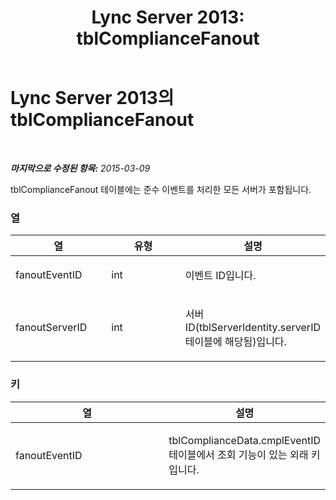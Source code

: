﻿---
title: 'Lync Server 2013: tblComplianceFanout'
TOCTitle: tblComplianceFanout
ms:assetid: f5d9f342-a7cb-4b54-baa6-e656256b75ad
ms:mtpsurl: https://technet.microsoft.com/ko-kr/library/Gg615050(v=OCS.15)
ms:contentKeyID: 49305541
ms.date: 08/24/2015
mtps_version: v=OCS.15
ms.translationtype: HT
---

# Lync Server 2013의 tblComplianceFanout

 

_**마지막으로 수정된 항목:** 2015-03-09_

tblComplianceFanout 테이블에는 준수 이벤트를 처리한 모든 서버가 포함됩니다.

### 열

<table>
<colgroup>
<col style="width: 33%" />
<col style="width: 33%" />
<col style="width: 33%" />
</colgroup>
<thead>
<tr class="header">
<th>열</th>
<th>유형</th>
<th>설명</th>
</tr>
</thead>
<tbody>
<tr class="odd">
<td><p>fanoutEventID</p></td>
<td><p>int</p></td>
<td><p>이벤트 ID입니다.</p></td>
</tr>
<tr class="even">
<td><p>fanoutServerID</p></td>
<td><p>int</p></td>
<td><p>서버 ID(tblServerIdentity.serverID 테이블에 해당됨)입니다.</p></td>
</tr>
</tbody>
</table>


### 키

<table>
<colgroup>
<col style="width: 50%" />
<col style="width: 50%" />
</colgroup>
<thead>
<tr class="header">
<th>열</th>
<th>설명</th>
</tr>
</thead>
<tbody>
<tr class="odd">
<td><p>fanoutEventID</p></td>
<td><p>tblComplianceData.cmplEventID 테이블에서 조회 기능이 있는 외래 키입니다.</p></td>
</tr>
</tbody>
</table>

